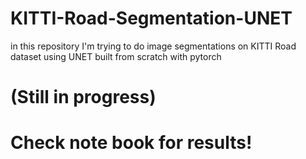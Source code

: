 # KITTI-Road-Segmentation-UNET
in this repository I'm trying to do image segmentations on KITTI Road dataset using UNET built from scratch with pytorch


# (Still in progress)
# Check note book for results!

